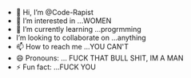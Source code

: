 - 👋 Hi, I’m @Code-Rapist
- 👀 I’m interested in ...WOMEN 
- 🌱 I’m currently learning ...progrmming
-  I’m looking to collaborate on ...anything
- 📫 How to reach me ...YOU CAN'T
- 😄 Pronouns: ... FUCK THAT BULL SHIT, IM A MAN
- ⚡ Fun fact: ...FUCK YOU

<!---
Code-Rapist/Code-Rapist is a ✨ special ✨ repository because its `README.md` (this file) appears on your GitHub profile.
You can click the Preview link to take a look at your changes.
--->
